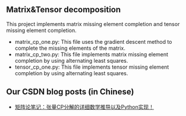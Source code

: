 ## Matrix&Tensor decomposition
This project implements matrix missing element completion and tensor missing element completion.
- matrix_cp_one.py: This file uses the gradient descent method to complete the missing elements of the matrix.
- matrix_cp_two.py: This file implements matrix missing element completion by using alternating least squares.
- tensor_cp_one.py: This file implements tensor missing element completion by using alternating least squares.
## Our CSDN blog posts (in Chinese)
- [矩阵论笔记：张量CP分解的详细数学推导以及Python实现！](https://zhangkaifang.blog.csdn.net/article/details/118255259)

